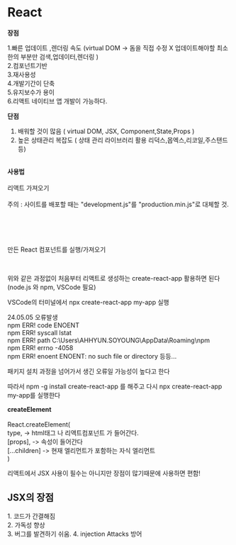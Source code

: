 # React

<b>장점</b>  <br>

1.빠른 업데이트 ,렌더링 속도 (virtual DOM -> 돔을 직접 수정 X 업데이트해야할 최소한의 부분만 검색,업데이터,렌더링 ) <br>
2.컴포넌트기반 <br>
3.재사용성 <br> 
4.개발기간이 단축 <br>
5.유지보수가 용이 <br>
6.리액트 네이티브 앱 개발이 가능하다. <br>

<b>단점</b> <br>

1. 배워할 것이 많음 ( virtual DOM, JSX, Component,State,Props ) <br>
2. 높은 상태관리 복잡도 ( 상태 관리 라이브러리 활용 리덕스,몹엑스,리코일,주스탠드 등) <br>
<br>
<b>사용법</b> <br><br>
리액트 가져오기 <br> <br>
주의 : 사이트를 배포할 때는 "development.js"를 "production.min.js"로 대체할 것. <br><br>
<script src="https://unpkg.com/react@18/umd/react.development.js" crossorigin></script>  <br>
<script src="https://unpkg.com/react-dom@18/umd/react-dom.development.js" crossorigin></script> <br><br>

만든 React 컴포넌트를 실행/가져오기 <br>
<script src="내가 만든 컴포넌트.js"></script> <br>

위와 같은 과정없이 처음부터 리액트로 생성하는 create-react-app 활용하면 된다 <br>
(node.js 와 npm, VSCode 필요) <br>

VSCode의 터미널에서 npx create-react-app my-app 실행 <br>

24.05.05 오류발생 <br>
npm ERR! code ENOENT <br>
npm ERR! syscall lstat <br>
npm ERR! path C:\Users\AHHYUN.SOYOUNG\AppData\Roaming\npm <br>
npm ERR! errno -4058 <br>
npm ERR! enoent ENOENT: no such file or directory 등등... <br>

패키지 설치 과정을 넘어가서 생긴 오류일 가능성이 높다고 한다 <br>

따라서 npm -g install create-react-app 를 해주고 다시 npx create-react-app my-app를 실행한다 <br>

<b>createElement</b> <br><br>
React.createElement( <br>
  type, -> html태그 나 리액트컴포넌트 가 들어간다. <br>
  [props], -> 속성이 들어간다 <br>
  [...children] -> 현재 엘리먼트가 포함하는 자식 엘리먼트<br>
  ) <br>

  리액트에서 JSX 사용이 필수는 아니지만 장점이 많기때문에 사용하면 편함! <br>

<h2> JSX의 장점 </h2> 
1. 코드가 간결해짐 <br>
2. 가독성 향상 <br>
3. 버그를 발견하기 쉬움.
4. injection Attacks 방어


  


